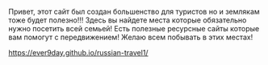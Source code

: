 Привет, этот сайт был создан большенство для туристов но и землякам тоже будет полезно!!! 
Здесь вы найдете места которые обязательно нужно посетить всей семьей! Есть полезные ресурсные сайты которые вам помогут с передвижением!
Желаю всем побывать в этих местах!

https://ever9day.github.io/russian-travel1/
